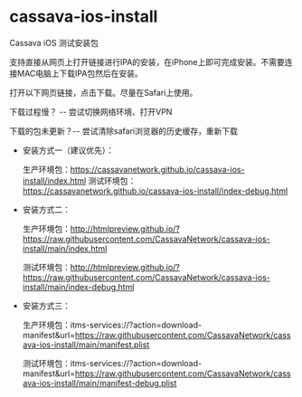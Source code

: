 # cassava-ios-install

Cassava iOS 测试安装包

支持直接从网页上打开链接进行IPA的安装，在iPhone上即可完成安装。不需要连接MAC电脑上下载IPA包然后在安装。

打开以下网页链接，点击下载。尽量在Safari上使用。

下载过程慢？ -- 尝试切换网络环境、打开VPN

下载的包未更新？-- 尝试清除safari浏览器的历史缓存，重新下载

- 安装方式一（建议优先）：

  生产环境包：https://cassavanetwork.github.io/cassava-ios-install/index.html
  测试环境包：https://cassavanetwork.github.io/cassava-ios-install/index-debug.html

- 安装方式二：

  生产环境包：http://htmlpreview.github.io/?https://raw.githubusercontent.com/CassavaNetwork/cassava-ios-install/main/index.html

  测试环境包：http://htmlpreview.github.io/?https://raw.githubusercontent.com/CassavaNetwork/cassava-ios-install/main/index-debug.html

- 安装方式三：

  生产环境包：itms-services://?action=download-manifest&url=https://raw.githubusercontent.com/CassavaNetwork/cassava-ios-install/main/manifest.plist
  
  测试环境包：itms-services://?action=download-manifest&url=https://raw.githubusercontent.com/CassavaNetwork/cassava-ios-install/main/manifest-debug.plist

